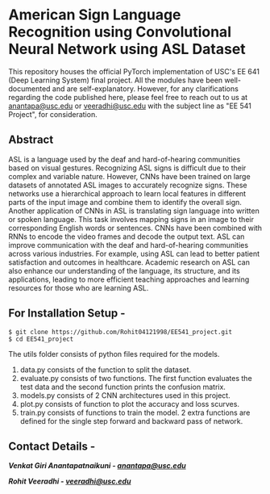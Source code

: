 # American Sign Language Recognition using Convolutional Neural Network using ASL Dataset

This repository houses the official PyTorch implementation of USC's EE 641 (Deep Learning System) final project. All the modules have been well-documented and are self-explanatory. However, for any clarifications regarding the code published here, please feel free to reach out to us at anantapa@usc.edu or veeradhi@usc.edu with the subject line as "EE 541 Project", for consideration.

## Abstract

ASL is a language used by the deaf and hard-of-hearing communities based on visual gestures. Recognizing ASL signs is difficult due to their complex and variable nature. However, CNNs have been trained on large datasets of annotated ASL images to accurately recognize signs. These networks use a hierarchical approach to learn local features in different parts of the input image and combine them to identify the overall sign. Another application of CNNs in ASL is translating sign language into written or spoken language. This task involves mapping signs in an image to their corresponding English words or sentences. CNNs have been combined with RNNs to encode the video frames and decode the output text. ASL can improve communication with the deaf and hard-of-hearing communities across various industries. For example, using ASL can lead to better patient satisfaction and outcomes in healthcare. Academic research on ASL can also enhance our understanding of the language, its structure, and its applications, leading to more efficient teaching approaches and learning resources for those who are learning ASL.

## For Installation Setup - 

```
$ git clone https://github.com/Rohit04121998/EE541_project.git
$ cd EE541_project
```

The utils folder consists of python files required for the models. 

1. data.py consists of the function to split the dataset.
2. evaluate.py consists of two functions. The first function evaluates the test data and the second function prints the confusion matrix.
3. models.py consists of 2 CNN architectures used in this project.
4. plot.py consists of function to plot the accuracy and loss scurves.
5. train.py consists of functions to train the model. 2 extra functions are defined for the single step forward and backward pass of network.

## Contact Details -

***Venkat Giri Anantapatnaikuni  - anantapa@usc.edu***

***Rohit Veeradhi - veeradhi@usc.edu***

